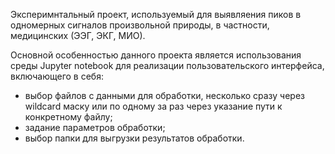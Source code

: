 Эксперимнтальный проект, используемый для выявляения пиков в одномерных сигналов произвольной природы, в частности, медицинских (ЭЭГ, ЭКГ, МИО).

Основной особенностью данного проекта является использования среды Jupyter notebook для реализации пользовательского интерфейса, включающего в себя:
- выбор файлов с данными для обработки, несколько сразу через wildcard маску или по одному за раз через указание пути к конкретному файлу;
- задание параметров обработки;
- выбор папки для выгрузки результатов обработки.
